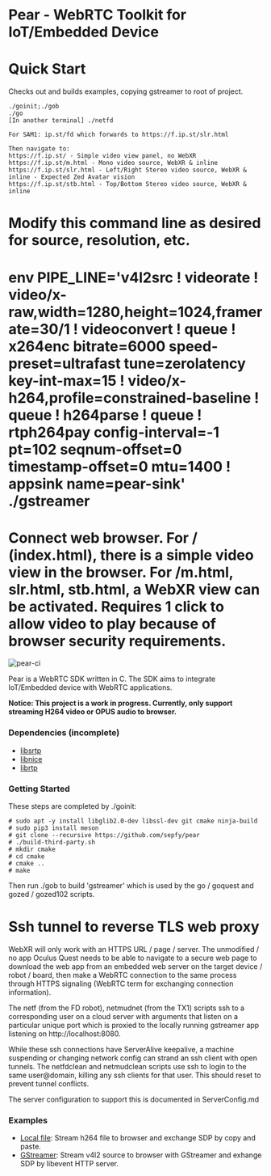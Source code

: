 # Pear - WebRTC Toolkit for IoT/Embedded Device

# Quick Start

Checks out and builds examples, copying gstreamer to root of project.
```
./goinit;./gob
./go
[In another terminal] ./netfd

For SAM1: ip.st/fd which forwards to https://f.ip.st/slr.html

Then navigate to:
https://f.ip.st/ - Simple video view panel, no WebXR
https://f.ip.st/m.html - Mono video source, WebXR & inline
https://f.ip.st/slr.html - Left/Right Stereo video source, WebXR & inline - Expected Zed Avatar vision
https://f.ip.st/stb.html - Top/Bottom Stereo video source, WebXR & inline
```

# Modify this command line as desired for source, resolution, etc.
# env PIPE_LINE='v4l2src ! videorate ! video/x-raw,width=1280,height=1024,framerate=30/1 ! videoconvert ! queue ! x264enc bitrate=6000 speed-preset=ultrafast tune=zerolatency key-int-max=15 ! video/x-h264,profile=constrained-baseline ! queue ! h264parse ! queue ! rtph264pay config-interval=-1 pt=102 seqnum-offset=0 timestamp-offset=0 mtu=1400 ! appsink name=pear-sink' ./gstreamer

# Connect web browser.  For / (index.html), there is a simple video view in the browser.  For /m.html, slr.html, stb.html, a WebXR view can be activated.  Requires 1 click to allow video to play because of browser security requirements.


![pear-ci](https://github.com/sepfy/pear/actions/workflows/pear-ci.yml/badge.svg)

Pear is a WebRTC SDK written in C. The SDK aims to integrate IoT/Embedded device with WebRTC applications.

<b>Notice: This project is a work in progress. Currently, only support streaming H264 video or OPUS audio to browser.</b>

### Dependencies (incomplete)

* [libsrtp](https://github.com/cisco/libsrtp)
* [libnice](https://github.com/libnice/libnice)
* [librtp](https://github.com/ireader/media-server)


### Getting Started
These steps are completed by ./goinit:

```
# sudo apt -y install libglib2.0-dev libssl-dev git cmake ninja-build
# sudo pip3 install meson
# git clone --recursive https://github.com/sepfy/pear
# ./build-third-party.sh
# mkdir cmake
# cd cmake
# cmake ..
# make
```

Then run ./gob to build 'gstreamer' which is used by the go / goquest and gozed / gozed102 scripts.

# Ssh tunnel to reverse TLS web proxy
WebXR will only work with an HTTPS URL / page / server.  The unmodified / no app Oculus Quest needs to be able to navigate to a secure web page to download the web app from an embedded web server on the target
device / robot / board, then make a WebRTC connection to the same process through HTTPS signaling (WebRTC term for exchanging connection information).

The netf (from the FD robot), netmudnet (from the TX1) scripts ssh to a corresponding user on a cloud server with arguments that listen on a particular
unique port which is proxied to the locally running gstreamer app listening on http://localhost:8080.

While these ssh connections have ServerAlive keepalive,
a machine suspending or changing network config can strand an ssh client with open tunnels.  The netfdclean and netmudclean scripts use ssh to login to the same user@domain,
killing any ssh clients for that user.  This should reset to prevent tunnel conflicts.

The server configuration to support this is documented in ServerConfig.md

### Examples
- [Local file](https://github.com/sepfy/pear/tree/main/examples/local_file): Stream h264 file to browser and exchange SDP by copy and paste.
- [GStreamer](https://github.com/sepfy/pear/tree/main/examples/gstreamer): Stream v4l2 source to browser with GStreamer and exhange SDP by libevent HTTP server.
